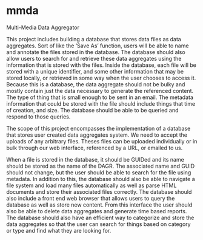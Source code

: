 # mmda
Multi-Media Data Aggregator

This project includes building a database that stores data files as data aggregates. Sort of like the ‘Save As’ function, users will be able to name and annotate the files stored in the database. The database should also allow users to search for and retrieve these data aggregates using the information that is stored with the files. Inside the database, each file will be stored with a unique identifier, and some other information that may be stored locally, or retrieved in some way when the user chooses to access it. Because this is a database, the data aggregate should not be bulky and mostly contain just the data necessary to generate the referenced content. The type of thing that is small enough to be sent in an email. The metadata information that could be stored with the file should include things that time of creation, and size. The database should be able to be queried and respond to those queries. 

The scope of this project encompasses the implementation of a  database that stores user created data aggregates system. We need to accept the uploads of any arbitrary files. Theses files can be uploaded individually or in bulk through our web interface, referenced by a URL, or emailed to us. 

When a file is stored in the database, it should be GUIDed and its name should be stored as the name of the DAGR. The associated name and GUID should not change, but the user should be able to search for the file using metadata. In addition to this, the database should also be able to navigate a file system and load many files automatically as well as parse HTML documents and store their associated files correctly.  The database should also include a front end web browser that allows users to query the database as well as store new content. From this interface the user should also be able to delete data aggregates and generate time based reports. The database should also have an efficient way to categorize and store the data aggregates so that the user can search for things based on category or type and find what they are looking for.
